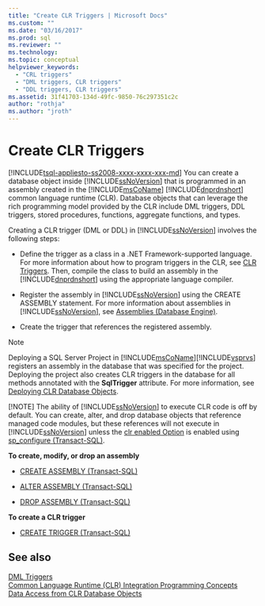```yaml
---
title: "Create CLR Triggers | Microsoft Docs"
ms.custom: ""
ms.date: "03/16/2017"
ms.prod: sql
ms.reviewer: ""
ms.technology:
ms.topic: conceptual
helpviewer_keywords: 
  - "CRL triggers"
  - "DML triggers, CLR triggers"
  - "DDL triggers, CLR triggers"
ms.assetid: 31f41703-134d-49fc-9850-76c297351c2c
author: "rothja"
ms.author: "jroth"
---
```

# Create CLR Triggers
[!INCLUDE[tsql-appliesto-ss2008-xxxx-xxxx-xxx-md](../../includes/tsql-appliesto-ss2008-xxxx-xxxx-xxx-md.md)]
  You can create a database object inside [!INCLUDE[ssNoVersion](../../includes/ssnoversion-md.md)] that is programmed in an assembly created in the [!INCLUDE[msCoName](../../includes/msconame-md.md)] [!INCLUDE[dnprdnshort](../../includes/dnprdnshort-md.md)] common language runtime (CLR). Database objects that can leverage the rich programming model provided by the CLR include DML triggers, DDL triggers, stored procedures, functions, aggregate functions, and types.  
  
 Creating a CLR trigger (DML or DDL) in [!INCLUDE[ssNoVersion](../../includes/ssnoversion-md.md)] involves the following steps:  
  
-   Define the trigger as a class in a .NET Framework-supported language. For more information about how to program triggers in the CLR, see [CLR Triggers](https://msdn.microsoft.com/library/302a4e4a-3172-42b6-9cc0-4a971ab49c1c). Then, compile the class to build an assembly in the [!INCLUDE[dnprdnshort](../../includes/dnprdnshort-md.md)] using the appropriate language compiler.  
  
-   Register the assembly in [!INCLUDE[ssNoVersion](../../includes/ssnoversion-md.md)] using the CREATE ASSEMBLY statement. For more information about assemblies in [!INCLUDE[ssNoVersion](../../includes/ssnoversion-md.md)], see [Assemblies &#40;Database Engine&#41;](../../relational-databases/clr-integration/assemblies-database-engine.md).  
  
-   Create the trigger that references the registered assembly.  
  
> [!NOTE]
>  Deploying a SQL Server Project in [!INCLUDE[msCoName](../../includes/msconame-md.md)][!INCLUDE[vsprvs](../../includes/vsprvs-md.md)] registers an assembly in the database that was specified for the project. Deploying the project also creates CLR triggers in the database for all methods annotated with the **SqlTrigger** attribute. For more information, see [Deploying CLR Database Objects](../../relational-databases/clr-integration/deploying-clr-database-objects.md).  
> 
> [!NOTE]
>  The ability of [!INCLUDE[ssNoVersion](../../includes/ssnoversion-md.md)] to execute CLR code is off by default. You can create, alter, and drop database objects that reference managed code modules, but these references will not execute in [!INCLUDE[ssNoVersion](../../includes/ssnoversion-md.md)] unless the [clr enabled Option](../../database-engine/configure-windows/clr-enabled-server-configuration-option.md) is enabled using [sp_configure (Transact-SQL)](../../relational-databases/system-stored-procedures/sp-configure-transact-sql.md).  
  
 **To create, modify, or drop an assembly**  
  
-   [CREATE ASSEMBLY &#40;Transact-SQL&#41;](../../t-sql/statements/create-assembly-transact-sql.md)  
  
-   [ALTER ASSEMBLY &#40;Transact-SQL&#41;](../../t-sql/statements/alter-assembly-transact-sql.md)  
  
-   [DROP ASSEMBLY &#40;Transact-SQL&#41;](../../t-sql/statements/drop-assembly-transact-sql.md)  
  
 **To create a CLR trigger**  
  
-   [CREATE TRIGGER &#40;Transact-SQL&#41;](../../t-sql/statements/create-trigger-transact-sql.md)  
  
## See also  
 [DML Triggers](../../relational-databases/triggers/dml-triggers.md)   
 [Common Language Runtime &#40;CLR&#41; Integration Programming Concepts](../../relational-databases/clr-integration/common-language-runtime-clr-integration-programming-concepts.md)   
 [Data Access from CLR Database Objects](../../relational-databases/clr-integration/data-access/data-access-from-clr-database-objects.md)  
  
  
